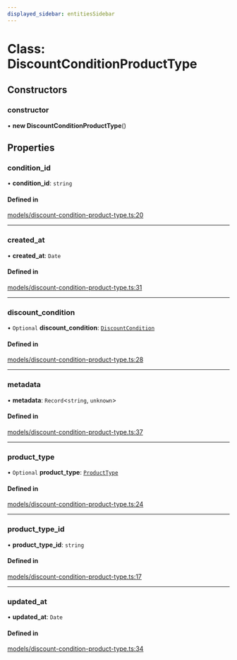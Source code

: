 ```yaml
---
displayed_sidebar: entitiesSidebar
---
```


# Class: DiscountConditionProductType

## Constructors

### constructor

• **new DiscountConditionProductType**()

## Properties

### condition\_id

• **condition\_id**: `string`

#### Defined in

[models/discount-condition-product-type.ts:20](https://github.com/medusajs/medusa/blob/884322447/packages/medusa/src/models/discount-condition-product-type.ts#L20)

___

### created\_at

• **created\_at**: `Date`

#### Defined in

[models/discount-condition-product-type.ts:31](https://github.com/medusajs/medusa/blob/884322447/packages/medusa/src/models/discount-condition-product-type.ts#L31)

___

### discount\_condition

• `Optional` **discount\_condition**: [`DiscountCondition`](DiscountCondition.md)

#### Defined in

[models/discount-condition-product-type.ts:28](https://github.com/medusajs/medusa/blob/884322447/packages/medusa/src/models/discount-condition-product-type.ts#L28)

___

### metadata

• **metadata**: `Record`<`string`, `unknown`\>

#### Defined in

[models/discount-condition-product-type.ts:37](https://github.com/medusajs/medusa/blob/884322447/packages/medusa/src/models/discount-condition-product-type.ts#L37)

___

### product\_type

• `Optional` **product\_type**: [`ProductType`](ProductType.md)

#### Defined in

[models/discount-condition-product-type.ts:24](https://github.com/medusajs/medusa/blob/884322447/packages/medusa/src/models/discount-condition-product-type.ts#L24)

___

### product\_type\_id

• **product\_type\_id**: `string`

#### Defined in

[models/discount-condition-product-type.ts:17](https://github.com/medusajs/medusa/blob/884322447/packages/medusa/src/models/discount-condition-product-type.ts#L17)

___

### updated\_at

• **updated\_at**: `Date`

#### Defined in

[models/discount-condition-product-type.ts:34](https://github.com/medusajs/medusa/blob/884322447/packages/medusa/src/models/discount-condition-product-type.ts#L34)
